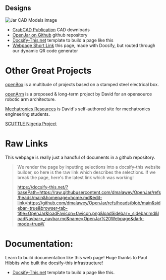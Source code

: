 ## Designs


![Jar CAD Models image](https://d2t1xqejof9utc.cloudfront.net/screenshots/pics/f4bd3216fb07e0610818bb71d688dfc8/large.png "cad models image")

* [GrabCAD Publication](https://grabcad.com/library/openjar-1) CAD downloads
* [OpenJar on Github](https://github.com/dmalawey/OpenJar) github repository
* [Docsify-This.net](https://docsify-this.net/#/) template to build a page like this
* [Webpage Short Link](https://qr.page/g/2VtU8nxHXhN) this page, made with Docsify, but routed through our dynamic QR code generator

# Other Great Projects

[openBox](https://qr.page/g/4ZptmdWxn5y) is a multitude of projects based on a stamped steel electrical box.

[openArm](https://qr.page/g/2wY5JrxcciD) is a proposed & long-term project by David for an opensource robotic arm architecture.

[Mechatronics Resources](https://qr.page/g/4ZptmdWxn5y) is David's self-authored site for mechatronics engineering students.

[SCUTTLE Nigeria Project](https://docsify-this.net/?basePath=https://raw.githubusercontent.com/scuttlerobot/nigeria/main&homepage=home.md&edit-link=https://github.com/scuttlerobot/nigeria/blob/main&sidebar=true&edit-link-top=true&hide-credits=true&loadSidebar=_sidebar.md&loadNavbar=_navbar.md&name=SCUTTLE%20Nigeria&page-title=SCUTTLE%20Nigeria&zoom-images=true&dark-mode=true#/)


# Raw Links

This webpage is really just a handful of documents in a github repository.

>We render the page by inputting selections into a docsify-this website builder, so here is the raw link which describes the selections.  If we break the page, here's the latest link which was working!
>
> https://docsify-this.net/?basePath=https://raw.githubusercontent.com/dmalawey/OpenJar/refs/heads/main&homepage=home.md&edit-link=https://github.com/dmalawey/OpenJar/refs/heads/blob/main&sidebar=true&browser-tab-title=OpenJar&loadFavicon=favicon.png&loadSidebar=_sidebar.md&loadNavbar=_navbar.md&name=OpenJar%20Webpage&dark-mode=true#/
>

# Documentation:

Learn to build documentation like this web page!  Huge thanks to Paul Hibbits who built the docsify-this infrastructure!

* [Docsify-This.net](https://docsify-this.net/#/) template to build a page like this.
